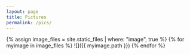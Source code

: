 ```yaml
---
layout: page
title: Pictures
permalink: /pics/
---
```


{% assign image_files = site.static_files | where: "image", true %}
{% for myimage in image_files %}
  ![]({{ myimage.path }})
{% endfor %}
